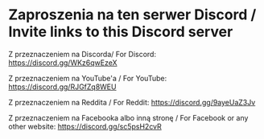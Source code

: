 # Zaproszenia na ten serwer Discord / Invite links to this Discord server

Z przeznaczeniem na Discorda/ For Discord: 
https://discord.gg/WKz6qwEzeX

Z przeznaczeniem na YouTube'a / For YouTube:
<https://discord.gg/RJGfZq8WEU>

Z przeznaczeniem na Reddita / For Reddit:
<https://discord.gg/9ayeUaZ3Jv>

Z przeznaczeniem na Facebooka albo inną stronę / For Facebook or any other website:
<https://discord.gg/sc5psH2cvR>